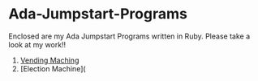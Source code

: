 # Ada-Jumpstart-Programs

Enclosed are my Ada Jumpstart Programs written in Ruby. Please take a look at my work!!

1. [Vending Maching](https://github.com/awilson2017/Ada-Jumpstart-Programs/blob/master/Vending%20Machine)  
2. [Election Machine](
